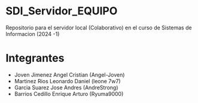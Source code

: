 # SDI_Servidor_EQUIPO
Repositorio para el servidor local (Colaborativo) en el curso de Sistemas de Informacion (2024 -1)

# Integrantes
- Joven Jimenez Angel Cristian (Angel-Joven)
- Martinez Rios Leonardo Daniel (leone 7w7)
- Garcia Suarez Jose Andres (AndreStrong)
- Barrios Cedillo Enrique Arturo (Ryuma9000)